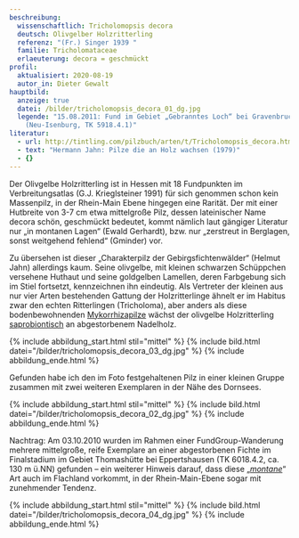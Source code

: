 ```yaml
---
beschreibung:
  wissenschaftlich: Tricholomopsis decora
  deutsch: Olivgelber Holzritterling
  referenz: "(Fr.) Singer 1939 "
  familie: Tricholomataceae
  erlaeuterung: decora = geschmückt
profil:
  aktualisiert: 2020-08-19
  autor_in: Dieter Gewalt
hauptbild:
  anzeige: true
  datei: /bilder/tricholomopsis_decora_01_dg.jpg
  legende: "15.08.2011: Fund im Gebiet „Gebranntes Loch“ bei Gravenbruch
    (Neu-Isenburg, TK 5918.4.1)"
literatur:
  - url: http://tintling.com/pilzbuch/arten/t/Tricholomopsis_decora.html
  - text: "Hermann Jahn: Pilze die an Holz wachsen (1979)"
  - {}
---
```

Der Olivgelbe Holzritterling ist in Hessen mit 18 Fundpunkten im Verbreitungsatlas (G.J. Krieglsteiner 1991) für sich genommen schon kein Massenpilz, in der Rhein-Main Ebene hingegen eine Rarität. Der mit einer Hutbreite von 3-7 cm etwa mittelgroße Pilz, dessen lateinischer Name decora schön, geschmückt bedeutet, kommt nämlich laut gängiger Literatur nur „in montanen Lagen“ (Ewald Gerhardt), bzw. nur „zerstreut in Berglagen, sonst weitgehend fehlend“ (Gminder) vor.

Zu übersehen ist dieser „Charakterpilz der Gebirgsfichtenwälder“ (Helmut Jahn) allerdings kaum. Seine olivgelbe, mit kleinen schwarzen Schüppchen versehene Huthaut und seine goldgelben Lamellen, deren Farbgebung sich im Stiel fortsetzt, kennzeichnen ihn eindeutig. Als Vertreter der kleinen aus nur vier Arten bestehenden Gattung der Holzritterlinge ähnelt er im Habitus zwar den echten Ritterlingen (Tricholoma), aber anders als diese bodenbewohnenden [Mykorrhizapilze](Mykorrhiza "Glossar") wächst der olivgelbe Holzritterling [saprobiontisch](saprobiontisch "Glossar") an abgestorbenem Nadelholz.

{% include abbildung_start.html stil="mittel" %}
{% include bild.html datei="/bilder/tricholomopsis_decora_03_dg.jpg" %}
{% include abbildung_ende.html %}

Gefunden habe ich den im Foto festgehaltenen Pilz in einer kleinen Gruppe zusammen mit zwei weiteren Exemplaren in der Nähe des Dornsees.

{% include abbildung_start.html stil="mittel" %}
{% include bild.html datei="/bilder/tricholomopsis_decora_02_dg.jpg" %}
{% include abbildung_ende.html %}

Nachtrag: Am 03.10.2010 wurden im Rahmen einer FundGroup-Wanderung mehrere mittelgroße, reife Exemplare an einer abgestorbenen Fichte im Finalstadium im Gebiet Thomashütte bei Eppertshausen (TK 6018.4.2, ca. 130 m ü.NN) gefunden – ein weiterer Hinweis darauf, dass diese „*[montane](montan "Glossar")*“ Art auch im Flachland vorkommt, in der Rhein-Main-Ebene sogar mit zunehmender Tendenz.

{% include abbildung_start.html stil="mittel" %}
{% include bild.html datei="/bilder/tricholomopsis_decora_04_dg.jpg" %}
{% include abbildung_ende.html %}